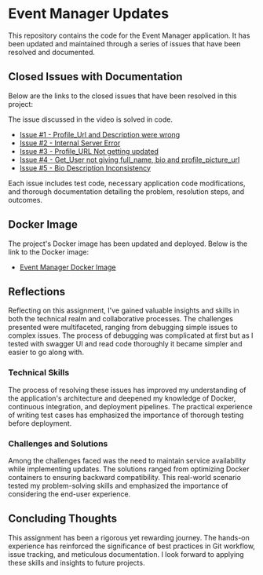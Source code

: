 # Event Manager Updates

This repository contains the code for the Event Manager application. It has been updated and maintained through a series of issues that have been resolved and documented.

## Closed Issues with Documentation

Below are the links to the closed issues that have been resolved in this project:

The issue discussed in the video is solved in code.

- [Issue #1 - Profile_Url and Description were wrong](https://github.com/k-0016/event_manager_updates/pull/2)
- [Issue #2 - Internal Server Error](https://github.com/k-0016/event_manager_updates/pull/4)
- [Issue #3 - Profile_URL Not getting updated](https://github.com/k-0016/event_manager_updates/pull/6)
- [Issue #4 - Get_User not giving full_name, bio and profile_picture_url](https://github.com/k-0016/event_manager_updates/pull/8)
- [Issue #5 - Bio Description Inconsistency](https://github.com/k-0016/event_manager_updates/pull/10)

Each issue includes test code, necessary application code modifications, and thorough documentation detailing the problem, resolution steps, and outcomes.

## Docker Image

The project's Docker image has been updated and deployed. Below is the link to the Docker image:

- [Event Manager Docker Image](https://github.com/k-0016/event_manager_updates/blob/main/Screenshot%20(367).png?raw=true)

## Reflections

Reflecting on this assignment, I've gained valuable insights and skills in both the technical realm and collaborative processes. The challenges presented were multifaceted, ranging from debugging simple issues to complex issues. The process of debugging was complicated at first but as I tested with swagger UI and read code thoroughly it became simpler and easier to go along with.

### Technical Skills

The process of resolving these issues has improved my understanding of the application's architecture and deepened my knowledge of Docker, continuous integration, and deployment pipelines. The practical experience of writing test cases has emphasized the importance of thorough testing before deployment.

### Challenges and Solutions

Among the challenges faced was the need to maintain service availability while implementing updates. The solutions ranged from optimizing Docker containers to ensuring backward compatibility. This real-world scenario tested my problem-solving skills and emphasized the importance of considering the end-user experience.

## Concluding Thoughts

This assignment has been a rigorous yet rewarding journey. The hands-on experience has reinforced the significance of best practices in Git workflow, issue tracking, and meticulous documentation. I look forward to applying these skills and insights to future projects.

